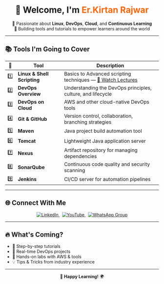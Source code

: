 <h1 align="center">👋 Welcome, I'm <span style="color:#ff6600">Er.Kirtan Rajwar</span></h1>

<p align="center">
  🚀 Passionate about <b>Linux</b>, <b>DevOps</b>, <b>Cloud</b>, and <b>Continuous Learning</b><br>
  🔧 Building tools and tutorials to empower learners around the world
</p>

---

## 📚 Tools I'm Going to Cover

| 🔢 | Tool                     | Description                                                                 |
|----|--------------------------|-----------------------------------------------------------------------------|
| 1️⃣ | **Linux & Shell Scripting** | Basics to Advanced scripting techniques — [🎥 Watch Lectures](https://www.youtube.com/playlist?list=PLs-PsDpuAuTeT2iRQpNs0sl-sXFD10I1C) |
| 2️⃣ | **DevOps Overview**           | Understanding the DevOps principles, culture, and lifecycle               |
| 3️⃣ | **DevOps on Cloud**           | AWS and other cloud-native DevOps tools                                   |
| 4️⃣ | **Git & GitHub**              | Version control, collaboration, branching strategies                      |
| 5️⃣ | **Maven**                     | Java project build automation tool                                        |
| 6️⃣ | **Tomcat**                    | Lightweight Java application server                                       |
| 7️⃣ | **Nexus**                     | Artifact repository for managing dependencies                             |
| 8️⃣ | **SonarQube**                 | Continuous code quality and security scanning                             |
| 9️⃣ | **Jenkins**                   | CI/CD server for automation pipelines                                     |

---

## 🌐 Connect With Me

<p align="center">
  <a href="https://www.linkedin.com/in/kastro-kiran/" target="_blank">
    <img src="https://img.shields.io/badge/LinkedIn-Dr.Kastro%20Kiran%20V.-0077B5?style=for-the-badge&logo=linkedin&logoColor=white" alt="LinkedIn">
  </a>
  &nbsp;
  <a href="https://www.youtube.com/@LearnWithKASTRO" target="_blank">
    <img src="https://img.shields.io/badge/YouTube-LearnWithKASTRO-FF0000?style=for-the-badge&logo=youtube&logoColor=white" alt="YouTube">
  </a>
  &nbsp;
  <a href="https://chat.whatsapp.com/EGw6ZlwUHZc82cA0vXFnwm?mode=ems_copy_c" target="_blank">
    <img src="https://img.shields.io/badge/WhatsApp-Join%20DevOps%20Discussions-25D366?style=for-the-badge&logo=whatsapp&logoColor=white" alt="WhatsApp Group">
  </a>
</p>

---

## 🔥 What's Coming?

- 📝 Step-by-step tutorials  
- 🎯 Real-time DevOps projects  
- 🧪 Hands-on labs with AWS & tools  
- 💡 Tips & Tricks from industry experience  

---

<p align="center">
  🚀 <b>Happy Learning!</b> 🌍  
</p>
